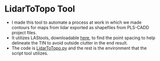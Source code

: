 # LidarToTopo Tool
- I made this tool to automate a process at work in which we made contours for maps from lidar exported as shapefiles from PLS-CADD project files.
- It utilizes LAStools, downloadable [here](https://rapidlasso.de/downloads/), to find the point spacing to help delineate the TIN to avoid outside clutter in the end result.
- The code is [LidarToTopo.py](https://github.com/skandinova/arcpy-scripts/blob/main/LidarToTopo/LidarToTopo.py) and the rest is the environment that the script tool utilizes.
